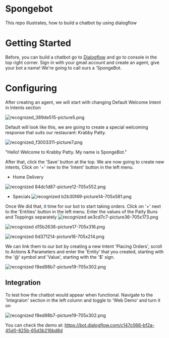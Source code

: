 # Spongebot
This repo illustrates, how to build a chatbot by using dialogflow

# Getting Started
Before, you can build a chatbot go to [Dialogflow](https://dialogflow.com/) and go to console in the top right corner. Sign in with your gmail account and create an agent, give your bot a name! We're going to call ours a 'SpongeBot. 

# Configuring
After creating an agent, we will start with changing Default Welcome Intent in Intents section

![recognized_389de515-picture5.png](https://cdn-gcp.marutitech.com/wp-media/2019/08/389de515-picture5.png)

Default will look like this, we are going to create a special welcoming response that suits our restaurant: Krabby Patty.

![recognized_f3003311-picture7.png](https://cdn-gcp.marutitech.com/wp-media/2019/08/f3003311-picture7.png)

"Hello! Welcome to Krabby Patty. My name is SpongeBot."

After that, click the 'Save' button at the top. We are now going to create new intents, Click on '+' new to the 'Intent' button in the left menu.

* Home Delivery

![recognized 84dc1d87-picture12-705x552.png](https://cdn-gcp.marutitech.com/wp-media/2019/08/84dc1d87-picture12-705x552.png)

* Specials
![recognized b2b30f49-picture14-705x581.png](https://cdn-gcp.marutitech.com/wp-media/2019/08/b2b30f49-picture14-705x581.png)

Once We did that, it time for our bot to start taking orders. Click on '+' next to the 'Entities' button in the left menu. Enter the values of the Patty Buns and Toppings separately
![recognized ae3cd7c7-picture36-705x173.png](https://cdn-gcp.marutitech.com/wp-media/2019/08/ae3cd7c7-picture36-705x173.png)

![recognized d15b2638-picture17-705x316.png](https://cdn-gcp.marutitech.com/wp-media/2019/08/d15b2638-picture17-705x316.png)

![recognized 6d371214-picture18-705x214.png](https://cdn-gcp.marutitech.com/wp-media/2019/08/6d371214-picture18-705x214.png)

We can link them to our bot by creating a new Intent 'Placing Orders', scroll to Actions & Parameters and enter the 'Entity' that you created, starting with the '@' symbol and 'Value', starting with the '$' sign.

![recognized f8ed98b7-picture19-705x302.png](https://cdn-gcp.marutitech.com/wp-media/2019/08/f8ed98b7-picture19-705x302.png)

## Integration
To test how the chatbot would appear when functional. Navigate to the 'Integraion' section in the left column and toggle to 'Web Demo' and turn it on 

![recognized f8ed98b7-picture19-705x302.png](https://cdn-gcp.marutitech.com/wp-media/2019/08/f8ed98b7-picture19-705x302.png)

You can check the demo at:
https://bot.dialogflow.com/c147c066-bf2a-45d0-825b-65d3b216bd8d

